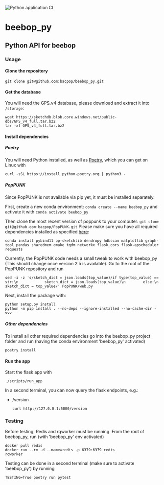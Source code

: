 ![Python application CI](https://github.com/bacpop/beebop_py/actions/workflows/python-app.yml/badge.svg)

# beebop_py
## Python API for beebop

### Usage

#### Clone the repository
```
git clone git@github.com:bacpop/beebop_py.git
```
#### Get the database
You will need the GPS_v4 database, please download and extract it into `/storage`:
```
wget https://sketchdb.blob.core.windows.net/public-dbs/GPS_v4_full.tar.bz2
tar -xf GPS_v4_full.tar.bz2
```
#### Install dependencies
##### Poetry
You will need Python installed, as well as [Poetry](https://python-poetry.org/), which you can get on Linux with 
```
curl -sSL https://install.python-poetry.org | python3 -
```

##### PopPUNK
Since PopPUNK is not available via pip yet, it must be installed separately.


First, create a new conda environment: `conda create --name beebop_py` and activate it with `conda activate beebop_py`


Then clone the most recent version of poppunk to your computer: `git clone git@github.com:bacpop/PopPUNK.git`
Please make sure you have all required dependencies installed as specified [here](https://poppunk.readthedocs.io/en/latest/installation.html#clone-the-code):
```
conda install pybind11 pp-sketchlib dendropy hdbscan matplotlib graph-tool pandas sharedmem cmake tqdm networkx flask_cors flask-apscheduler requests
```


Currently, the PopPUNK code needs a small tweak to work with beebop_py (This should change once version 2.5 is available). Go to the root of the PopPUNK repository and run 
```
sed -i -z 's/sketch_dict = json.loads(top_value)/if type(top_value) == str:\n            sketch_dict = json.loads(top_value)\n        else:\n            sketch_dict = top_value/' PopPUNK/web.py
```
Next, install the package with:
```
python setup.py install
python -m pip install . --no-deps --ignore-installed --no-cache-dir -vvv
```
##### Other dependencies
To install all other required dependencies go into the beebop_py project folder and run (having the conda environment 'beebop_py' activated)
```
poetry install
```
#### Run the app
Start the flask app with
```
./scripts/run_app
```
In a second terminal, you can now query the flask endpoints, e.g.:
- /version
  ```
  curl http://127.0.0.1:5000/version
  ```
### Testing
Before testing, Redis and rqworker must be running. From the root of beebop_py, run (with 'beebop_py' env activated)
```
docker pull redis
docker run --rm -d --name=redis -p 6379:6379 redis
rqworker
```
Testing can be done in a second terminal (make sure to activate 'beebop_py') by running 
```
TESTING=True poetry run pytest
```
